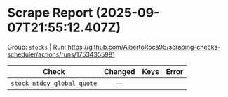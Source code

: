 # Scrape Report (2025-09-07T21:55:12.407Z)

Group: `stocks`  |  Run: https://github.com/AlbertoRoca96/scraping-checks-scheduler/actions/runs/17534355981

| Check | Changed | Keys | Error |
|---|:---:|:--|:--|
| `stock_ntdoy_global_quote` | — |  |  |
